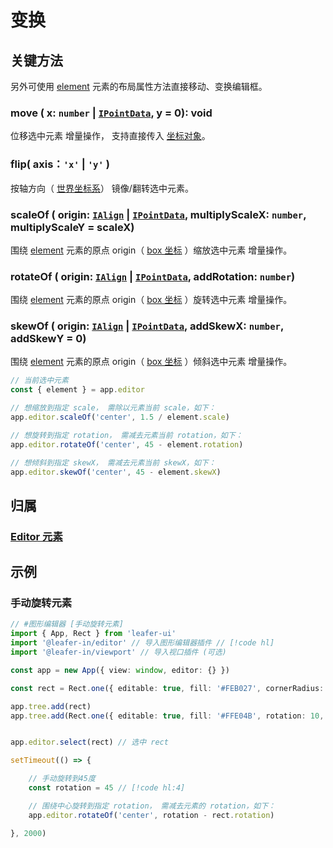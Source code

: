 # 变换

## 关键方法

另外可使用 [element](#element-ui) 元素的布局属性方法直接移动、变换编辑框。

### move ( x: `number` | [`IPointData`](/reference/interface/math/Math.md#ipointdata), y = 0): void

位移选中元素 <badge>增量操作</badge>， 支持直接传入 [坐标对象](/reference/interface/math/Math.md#ipointdata)。

### flip( axis：`'x'` | `'y'` )

按轴方向（ [世界坐标系](/guide/advanced/coordinate.md#world-世界坐标系)） 镜像/翻转选中元素。

### scaleOf ( origin: [`IAlign`](/reference/interface/math/Math.md#ialign) | [`IPointData`](/reference/interface/math/Math.md#ipointdata), multiplyScaleX: `number`, multiplyScaleY = scaleX)

围绕 [element](#element-ui) 元素的原点 origin（ [box 坐标](/guide/advanced/coordinate.md#box-坐标系) ）缩放选中元素 <badge>增量操作</badge>。

### rotateOf ( origin: [`IAlign`](/reference/interface/math/Math.md#ialign) | [`IPointData`](/reference/interface/math/Math.md#ipointdata), addRotation: `number`)

围绕 [element](#element-ui) 元素的原点 origin（ [box 坐标](/guide/advanced/coordinate.md#box-坐标系) ）旋转选中元素 <badge>增量操作</badge>。

### skewOf ( origin: [`IAlign`](/reference/interface/math/Math.md#ialign) | [`IPointData`](/reference/interface/math/Math.md#ipointdata), addSkewX: `number`, addSkewY = 0)

围绕 [element](#element-ui) 元素的原点 origin（ [box 坐标](/guide/advanced/coordinate.md#box-坐标系) ）倾斜选中元素 <badge>增量操作</badge>。

```ts
// 当前选中元素
const { element } = app.editor

// 想缩放到指定 scale， 需除以元素当前 scale，如下：
app.editor.scaleOf('center', 1.5 / element.scale)

// 想旋转到指定 rotation， 需减去元素当前 rotation，如下：
app.editor.rotateOf('center', 45 - element.rotation)

// 想倾斜到指定 skewX， 需减去元素当前 skewX，如下：
app.editor.skewOf('center', 45 - element.skewX)
```

## 归属

### [Editor 元素](/plugin/in/editor/index.md#editor-元素)

## 示例

### 手动旋转元素

```ts
// #图形编辑器 [手动旋转元素]
import { App, Rect } from 'leafer-ui'
import '@leafer-in/editor' // 导入图形编辑器插件 // [!code hl] 
import '@leafer-in/viewport' // 导入视口插件 (可选)

const app = new App({ view: window, editor: {} })

const rect = Rect.one({ editable: true, fill: '#FEB027', cornerRadius: [20, 0, 0, 20] }, 100, 100)

app.tree.add(rect)
app.tree.add(Rect.one({ editable: true, fill: '#FFE04B', rotation: 10, cornerRadius: [0, 20, 20, 0] }, 300, 100))


app.editor.select(rect) // 选中 rect

setTimeout(() => {

    // 手动旋转到45度 
    const rotation = 45 // [!code hl:4]

    // 围绕中心旋转到指定 rotation， 需减去元素的 rotation，如下：
    app.editor.rotateOf('center', rotation - rect.rotation)

}, 2000)

```
